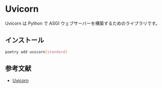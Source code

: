 # Uvicorn

Uvicorn は Python で ASGI ウェブサーバーを構築するためのライブラリです。

## インストール

```bash
poetry add uvicorn[standard]
```

## 参考文献

-   [Uvicorn](https://www.uvicorn.org/)
